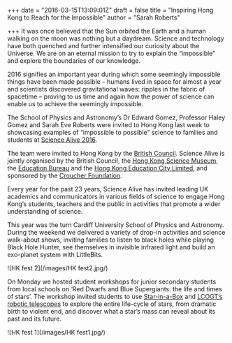 +++
date = "2016-03-15T13:09:01Z"
draft = false
title = "Inspiring Hong Kong to Reach for the Impossible"
author = "Sarah Roberts"

+++
It was once believed that the Sun orbited the Earth and a human walking on the moon was nothing but a daydream. Science and technology have both quenched and further intensified our curiosity about the Universe. We are on an eternal mission to try to explain the “impossible” and explore the boundaries of our knowledge.

2016 signifies an important year during which some seemingly impossible things have been made possible – humans lived in space for almost a year and scientists discovered gravitational waves: ripples in the fabric of spacetime – proving to us time and again how the power of science can enable us to achieve the seemingly impossible.

The School of Physics and Astronomy’s Dr Edward Gomez, Professor Haley Gomez and Sarah Eve Roberts were invited to Hong Kong last week to showcasing examples of “impossible to possible” science to families and students at [Science Alive 2016](https://www.britishcouncil.hk/en/programmes/education/science/science-alive).

The team were invited to Hong Kong by the [British Council](https://www.britishcouncil.hk/en). Science Alive is jointly organised by the British Council, the [Hong Kong Science Museum](http://hk.science.museum/), the [Education Bureau](http://www.hkedcity.net/) and the [Hong Kong Education City Limited](http://www.edb.gov.hk/en/), and sponsored by the [Croucher Foundation](https://www.croucher.org.hk/).

Every year for the past 23 years, Science Alive has invited leading UK academics and communicators in various fields of science to engage Hong Kong’s students, teachers and the public in activities that promote a wider understanding of science.

This year was the turn Cardiff University School of Physics and Astronomy. During the weekend we delivered a variety of drop-in activities and science walk-about shows, inviting families to listen to black holes while playing Black Hole Hunter, see themselves in invisible infrared light and build an exo-planet system with LittleBits.

![HK fest 2](/images/HK fest2.jpg/)

On Monday we hosted student workshops for junior secondary students from local schools on ‘Red Dwarfs and Blue Supergiants: the life and times of stars’. The workshop invited students to use [Star-in-a-Box](http://starinabox.lcogt.net/) and [LCOGT’s robotic telescopes](http://lcogt.net/) to explore the entire life-cycle of stars, from dramatic birth to violent end, and discover what a star’s mass can reveal about its past and its future.

![HK fest 1](/images/HK fest1.jpg/)

